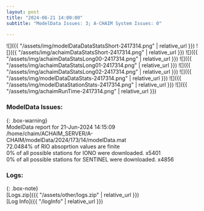 ```yaml
---
layout: post
title: "2024-06-21 14:00:00"
subtitle: "ModelData Issues: 3; A-CHAIM System Issues: 0"

---
```


![]({{ "/assets/img/modelDataDataStatsShort-2417314.png" | relative_url }})
![]({{ "/assets/img/achaimDataStatsShort-2417314.png" | relative_url }})
![]({{ "/assets/img/achaimDataStatsLong00-2417314.png" | relative_url }})
![]({{ "/assets/img/achaimDataStatsLong01-2417314.png" | relative_url }})
![]({{ "/assets/img/achaimDataStatsLong02-2417314.png" | relative_url }})
![]({{ "/assets/img/modelDataDataStats-2417314.png" | relative_url }})
![]({{ "/assets/img/modelDataStationStats-2417314.png" | relative_url }})
![]({{ "/assets/img/achaimRunTime-2417314.png" | relative_url }})


### ModelData Issues:  
  
{: .box-warning}  
 ModelData report for 21-Jun-2024 14:15:09   
 /home/chaim/ACHAIM_SERVER/A-CHAIM/modelData/2024/173/14/modelData.mat   
 72.0484% of RIO absoprtion values are finite   
 0% of all possible stations for IONO were downloaded. x5401   
 0% of all possible stations for SENTINEL were downloaded. x4856   
  


### Logs:  
  
{: .box-note}  
[Logs.zip]({{ "/assets/other/logs.zip" | relative_url }})  
[Log Info]({{ "/logInfo" | relative_url }})  
